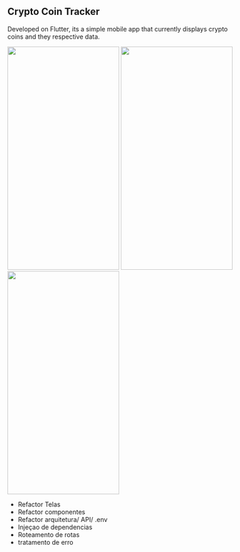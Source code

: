 ## Crypto Coin Tracker

Developed on Flutter, its a simple mobile app that currently  displays crypto coins and they respective data.


<img src="https://github.com/Henrikdo/cryptocointracker/assets/79461006/1205e6e4-d1d9-484d-9292-dc075b45db17" width="250" height="500" />
<img src="https://github.com/Henrikdo/cryptocointracker/assets/79461006/f6b83a1c-3092-4ce4-8685-a43963295183" width="250" height="500" />
<img src="https://github.com/Henrikdo/cryptocointracker/assets/79461006/66b7068d-677b-499f-aa59-6d88fa7310e4" width="250" height="500" />




- Refactor Telas
- Refactor componentes
- Refactor arquitetura/ API/ .env
- Injeçao de dependencias
- Roteamento de rotas
- tratamento de erro


